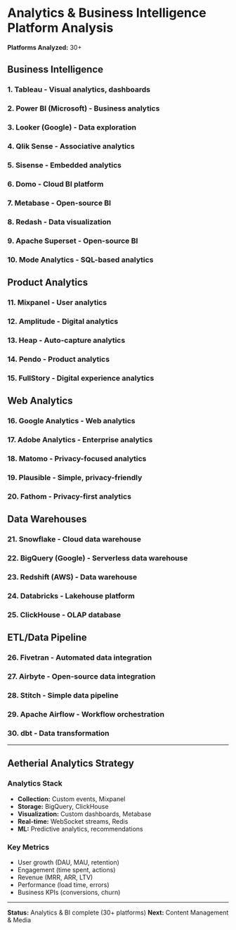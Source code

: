 # Analytics & Business Intelligence Platform Analysis

**Platforms Analyzed:** 30+

## Business Intelligence

### 1. Tableau - Visual analytics, dashboards
### 2. Power BI (Microsoft) - Business analytics
### 3. Looker (Google) - Data exploration
### 4. Qlik Sense - Associative analytics
### 5. Sisense - Embedded analytics
### 6. Domo - Cloud BI platform
### 7. Metabase - Open-source BI
### 8. Redash - Data visualization
### 9. Apache Superset - Open-source BI
### 10. Mode Analytics - SQL-based analytics

## Product Analytics

### 11. Mixpanel - User analytics
### 12. Amplitude - Digital analytics
### 13. Heap - Auto-capture analytics
### 14. Pendo - Product analytics
### 15. FullStory - Digital experience analytics

## Web Analytics

### 16. Google Analytics - Web analytics
### 17. Adobe Analytics - Enterprise analytics
### 18. Matomo - Privacy-focused analytics
### 19. Plausible - Simple, privacy-friendly
### 20. Fathom - Privacy-first analytics

## Data Warehouses

### 21. Snowflake - Cloud data warehouse
### 22. BigQuery (Google) - Serverless data warehouse
### 23. Redshift (AWS) - Data warehouse
### 24. Databricks - Lakehouse platform
### 25. ClickHouse - OLAP database

## ETL/Data Pipeline

### 26. Fivetran - Automated data integration
### 27. Airbyte - Open-source data integration
### 28. Stitch - Simple data pipeline
### 29. Apache Airflow - Workflow orchestration
### 30. dbt - Data transformation

---

## Aetherial Analytics Strategy

### Analytics Stack
- **Collection:** Custom events, Mixpanel
- **Storage:** BigQuery, ClickHouse
- **Visualization:** Custom dashboards, Metabase
- **Real-time:** WebSocket streams, Redis
- **ML:** Predictive analytics, recommendations

### Key Metrics
- User growth (DAU, MAU, retention)
- Engagement (time spent, actions)
- Revenue (MRR, ARR, LTV)
- Performance (load time, errors)
- Business KPIs (conversions, churn)

---

**Status:** Analytics & BI complete (30+ platforms)
**Next:** Content Management & Media

